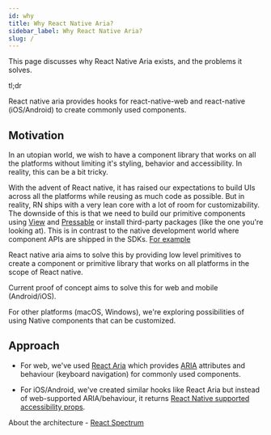 ```yaml
---
id: why
title: Why React Native Aria?
sidebar_label: Why React Native Aria?
slug: /
---
```


This page discusses why React Native Aria exists, and the problems it solves.

tl;dr

React native aria provides hooks for react-native-web and react-native (iOS/Android) to create commonly used components.

## Motivation

In an utopian world, we wish to have a component library that works on all the platforms without limiting it's styling, behavior and accessibility. In reality, this can be a bit tricky.

With the advent of React native, it has raised our expectations to build UIs across all the platforms while reusing as much code as possible. But in reality, RN ships with a very lean core with a lot of room for customizability. The downside of this is that we need to build our primitive components using [View](https://reactnative.dev/docs/view) and [Pressable](https://reactnative.dev/docs/pressable) or install third-party packages (like the one you're looking at). This is in contrast to the native development world where component APIs are shipped in the SDKs. [For example](https://developer.apple.com/documentation/uikit/uimenu)

React native aria aims to solve this by providing low level primitives to create a component or primitive library that works on all platforms in the scope of React native.

Current proof of concept aims to solve this for web and mobile (Android/iOS).

For other platforms (macOS, Windows), we're exploring possibilities of using Native components that can be customized.


## Approach

- For web, we've used [React Aria](https://react-spectrum.adobe.com/react-aria/index.html) which provides [ARIA](https://www.w3.org/TR/wai-aria-1.1/) attributes and behaviour (keyboard navigation) for commonly used components.

- For iOS/Android, we've created similar hooks like React Aria but instead of web-supported ARIA/behaviour, it returns [React Native supported accessibility props](https://reactnative.dev/docs/accessibility).

About the architecture - [React Spectrum](https://react-spectrum.adobe.com/architecture.html)

